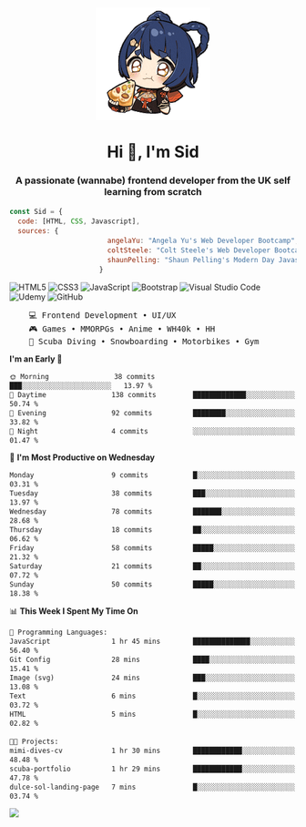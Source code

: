 <p align="center">
<img align="center" src="imgs/HuTaoPizza.gif" alt="Logo">
</p>
<h1 align="center">Hi 👋, I'm Sid</h1>
<h3 align="center">A passionate (wannabe) frontend developer from the UK self learning from scratch</h3>


```javascript
const Sid = {
  code: [HTML, CSS, Javascript],
  sources: {
                        angelaYu: "Angela Yu's Web Developer Bootcamp",
                        coltSteele: "Colt Steele's Web Developer Bootcamp",
                        shaunPelling: "Shaun Pelling's Modern Day Javascript"
                      }
```

![HTML5](https://img.shields.io/badge/html5-%23E34F26.svg?style=for-the-badge&logo=html5&logoColor=white)
![CSS3](https://img.shields.io/badge/css3-%231572B6.svg?style=for-the-badge&logo=css3&logoColor=white)
![JavaScript](https://img.shields.io/badge/javascript-%23323330.svg?style=for-the-badge&logo=javascript&logoColor=%23F7DF1E)
![Bootstrap](https://img.shields.io/badge/bootstrap-%238511FA.svg?style=for-the-badge&logo=bootstrap&logoColor=white)
![Visual Studio Code](https://img.shields.io/badge/Visual%20Studio%20Code-0078d7.svg?style=for-the-badge&logo=visual-studio-code&logoColor=white)
![Udemy](https://img.shields.io/badge/Udemy-A435F0?style=for-the-badge&logo=Udemy&logoColor=white)
![GitHub](https://img.shields.io/badge/github-%23121011.svg?style=for-the-badge&logo=github&logoColor=white)

<pre>
    💻 Frontend Development • UI/UX 
    🎮 Games • MMORPGs • Anime • WH40k • HH 
    💪 Scuba Diving • Snowboarding • Motorbikes • Gym
</pre>

<!--START_SECTION:waka-->
**I'm an Early 🐤** 

```text
🌞 Morning                38 commits          ███░░░░░░░░░░░░░░░░░░░░░░   13.97 % 
🌆 Daytime                138 commits         █████████████░░░░░░░░░░░░   50.74 % 
🌃 Evening                92 commits          ████████░░░░░░░░░░░░░░░░░   33.82 % 
🌙 Night                  4 commits           ░░░░░░░░░░░░░░░░░░░░░░░░░   01.47 % 
```
📅 **I'm Most Productive on Wednesday** 

```text
Monday                   9 commits           █░░░░░░░░░░░░░░░░░░░░░░░░   03.31 % 
Tuesday                  38 commits          ███░░░░░░░░░░░░░░░░░░░░░░   13.97 % 
Wednesday                78 commits          ███████░░░░░░░░░░░░░░░░░░   28.68 % 
Thursday                 18 commits          ██░░░░░░░░░░░░░░░░░░░░░░░   06.62 % 
Friday                   58 commits          █████░░░░░░░░░░░░░░░░░░░░   21.32 % 
Saturday                 21 commits          ██░░░░░░░░░░░░░░░░░░░░░░░   07.72 % 
Sunday                   50 commits          █████░░░░░░░░░░░░░░░░░░░░   18.38 % 
```


📊 **This Week I Spent My Time On** 

```text
💬 Programming Languages: 
JavaScript               1 hr 45 mins        ██████████████░░░░░░░░░░░   56.40 % 
Git Config               28 mins             ████░░░░░░░░░░░░░░░░░░░░░   15.41 % 
Image (svg)              24 mins             ███░░░░░░░░░░░░░░░░░░░░░░   13.08 % 
Text                     6 mins              █░░░░░░░░░░░░░░░░░░░░░░░░   03.72 % 
HTML                     5 mins              █░░░░░░░░░░░░░░░░░░░░░░░░   02.82 % 

🐱‍💻 Projects: 
mimi-dives-cv            1 hr 30 mins        ████████████░░░░░░░░░░░░░   48.48 % 
scuba-portfolio          1 hr 29 mins        ████████████░░░░░░░░░░░░░   47.78 % 
dulce-sol-landing-page   7 mins              █░░░░░░░░░░░░░░░░░░░░░░░░   03.74 % 
```


<!--END_SECTION:waka-->

<a href="">![](https://komarev.com/ghpvc/?username=sedaryildirim&style=for-the-badge)</a>
